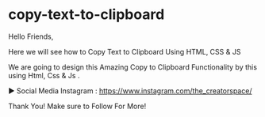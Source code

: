 # copy-text-to-clipboard

Hello Friends,

Here we will see how to Copy Text to Clipboard Using HTML, CSS & JS

We are going to design this Amazing Copy to Clipboard Functionality by this using Html, Css & Js .

► Social Media
    Instagram : https://www.instagram.com/the_creatorspace/

Thank You!
Make sure to Follow For More!

